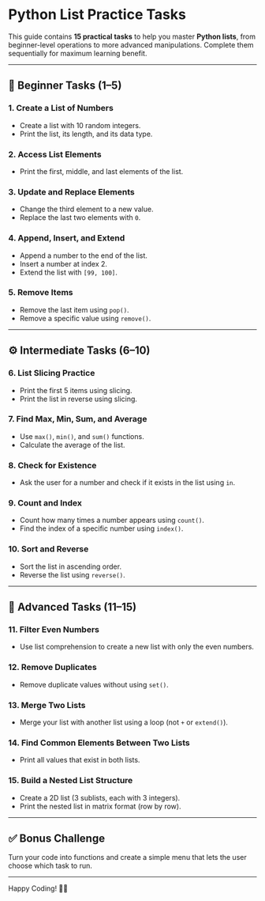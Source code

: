 # Python List Practice Tasks

This guide contains **15 practical tasks** to help you master **Python lists**, from beginner-level operations to more advanced manipulations. Complete them sequentially for maximum learning benefit.

---

## 📘 Beginner Tasks (1–5)

### 1. Create a List of Numbers
- Create a list with 10 random integers.
- Print the list, its length, and its data type.

### 2. Access List Elements
- Print the first, middle, and last elements of the list.

### 3. Update and Replace Elements
- Change the third element to a new value.
- Replace the last two elements with `0`.

### 4. Append, Insert, and Extend
- Append a number to the end of the list.
- Insert a number at index 2.
- Extend the list with `[99, 100]`.

### 5. Remove Items
- Remove the last item using `pop()`.
- Remove a specific value using `remove()`.

---

## ⚙️ Intermediate Tasks (6–10)

### 6. List Slicing Practice
- Print the first 5 items using slicing.
- Print the list in reverse using slicing.

### 7. Find Max, Min, Sum, and Average
- Use `max()`, `min()`, and `sum()` functions.
- Calculate the average of the list.

### 8. Check for Existence
- Ask the user for a number and check if it exists in the list using `in`.

### 9. Count and Index
- Count how many times a number appears using `count()`.
- Find the index of a specific number using `index()`.

### 10. Sort and Reverse
- Sort the list in ascending order.
- Reverse the list using `reverse()`.

---

## 🧩 Advanced Tasks (11–15)

### 11. Filter Even Numbers
- Use list comprehension to create a new list with only the even numbers.

### 12. Remove Duplicates
- Remove duplicate values without using `set()`.

### 13. Merge Two Lists
- Merge your list with another list using a loop (not `+` or `extend()`).

### 14. Find Common Elements Between Two Lists
- Print all values that exist in both lists.

### 15. Build a Nested List Structure
- Create a 2D list (3 sublists, each with 3 integers).
- Print the nested list in matrix format (row by row).

---

## ✅ Bonus Challenge
Turn your code into functions and create a simple menu that lets the user choose which task to run.

---

Happy Coding! 🐍✨
